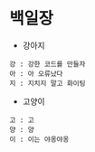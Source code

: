 # 백일장

- 강아지
```
강 : 강한 코드를 만들자
아 : 아 오류났다
지 : 지치지 말고 화이팅
```

- 고양이
```
고 : 고
양 : 양
이 : 이는 야옹야옹
```